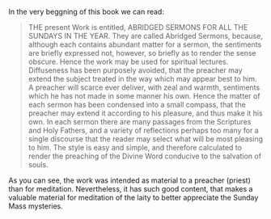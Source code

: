 In the very beggning of this book we can read:

> THE present Work is entitled, ABRIDGED SERMONS FOR ALL THE SUNDAYS IN THE YEAR. They are called Abridged Sermons, because, although each contains abundant matter for a sermon, the sentiments are briefly expressed not, however, so briefly as to render the sense obscure. Hence the work may be used for spiritual lectures. Diffuseness has been purposely avoided, that the preacher may extend the subject treated in the way which may appear best to him. A preacher will scarce ever deliver, with zeal and warmth, sentiments which he has not made in some manner his own. Hence the matter of each sermon has been condensed into a small compass, that the preacher may extend it according to his pleasure, and thus make it his own.
> In each sermon there are many passages from the Scriptures and Holy Fathers, and a variety of reflections perhaps too many for a single discourse that the reader may select what will be most pleasing to him. The style is easy and simple, and therefore calculated to render the preaching of the Divine Word conducive to the salvation of souls.

As you can see, the work was intended as material to a preacher (priest) than for meditation. Nevertheless, it has such good content, that makes a valuable material for meditation of the laity to better appreciate the Sunday Mass mysteries.
